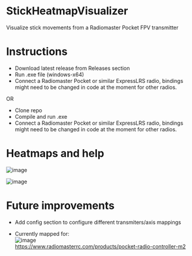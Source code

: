 # StickHeatmapVisualizer
Visualize stick movements from a Radiomaster Pocket FPV transmitter

# Instructions
- Download latest release from Releases section
- Run .exe file (windows-x64)
- Connect a Radiomaster Pocket or similar ExpressLRS radio, bindings might need to be changed in code at the moment for other radios.
  
OR

- Clone repo
- Compile and run .exe
- Connect a Radiomaster Pocket or similar ExpressLRS radio, bindings might need to be changed in code at the moment for other radios.

# Heatmaps and help

![image](https://github.com/user-attachments/assets/8a1c217f-e905-49b3-8c30-f5ee6043e953)

![image](https://github.com/user-attachments/assets/376cd98a-61de-4f59-9b20-a591205010cd)



# Future improvements
- Add config section to configure different transmiters/axis mappings

- Currently mapped for: <br>
![image](https://github.com/user-attachments/assets/c6776f43-1cb2-4043-aa79-ae3326d8004e) <br>
https://www.radiomasterrc.com/products/pocket-radio-controller-m2

